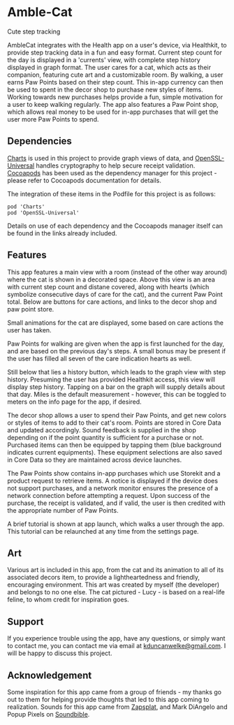 # Amble-Cat
Cute step tracking

AmbleCat integrates with the Health app on a user's device, via Healthkit, to provide step tracking data in a fun and easy format. Current step count for the day is displayed in a 'currents' view, with complete step history displayed in graph format. The user cares for a cat, which acts as their companion, featuring cute art and a customizable room. By walking, a user earns Paw Points based on their step count. This in-app currency can then be used to spent in the decor shop to purchase new styles of items. Working towards new purchases helps provide a fun, simple motivation for a user to keep walking regularly. The app also features a Paw Point shop, which allows real money to be used for in-app purchases that will get the user more Paw Points to spend. 

## Dependencies
[Charts](https://github.com/danielgindi/Charts) is used in this project to provide graph views of data, and [OpenSSL-Universal](https://cocoapods.org/pods/OpenSSL-Universal) handles cryptography to help secure receipt validation. [Cocoapods](https://github.com/CocoaPods/CocoaPods) has been used as the dependency manager for this project - please refer to Cocoapods documentation for details.

The integration of these items in the Podfile for this project is as follows:
```
pod 'Charts'
pod 'OpenSSL-Universal'
```

Details on use of each dependency and the Cocoapods manager itself can be found in the links already included.

## Features
This app features a main view with a room (instead of the other way around) where the cat is shown in a decorated space. Above this view is an area with current step count and distane covered, along with hearts (which symbolize consecutive days of care for the cat), and the current Paw Point total. Below are buttons for care actions, and links to the decor shop and paw point store. 

Small animations for the cat are displayed, some based on care actions the user has taken. 

Paw Points for walking are given when the app is first launched for the day, and are based on the previous day's steps. A small bonus may be present if the user has filled all seven of the care indication hearts as well.

Still below that lies a history button, which leads to the graph view with step history. Presuming the user has provided Healthkit access, this view will display step history. Tapping on a bar on the graph will supply details about that day. Miles is the default measurement - however, this can be toggled to meters on the info page for the app, if desired.

The decor shop allows a user to spend their Paw Points, and get new colors or styles of items to add to their cat's room. Points are stored in Core Data and updated accordingly. Sound feedback is supplied in the shop depending on if the point quantity is sufficient for a purchase or not. Purchased items can then be equipped by tapping them (blue background indicates current equipments). These equipment selections are also saved in Core Data so they are maintained across device launches.

The Paw Points show contains in-app purchases which use Storekit and a product request to retrieve items. A notice is displayed if the device does not support purchases, and a network monitor ensures the presence of a network connection before attempting a request. Upon success of the purchase, the receipt is validated, and if valid, the user is then credited with the appropriate number of Paw Points.

A brief tutorial is shown at app launch, which walks a user through the app. This tutorial can be relaunched at any time from the settings page.

## Art
Various art is included in this app, from the cat and its animation to all of its associated decors item, to provide a lightheartedness and friendly, encouraging environment. This art was created by myself (the developer) and belongs to no one else. The cat pictured - Lucy - is based on a real-life feline, to whom credit for inspiration goes.

## Support
If you experience trouble using the app, have any questions, or simply want to contact me, you can contact me via email at kduncanwelke@gmail.com. I will be happy to discuss this project.

## Acknowledgement
Some inspiration for this app came from a group of friends - my thanks go out to them for helping provide thoughts that led to this app coming to realization. Sounds for this app came from [Zapsplat](http://zapsplat.com), and Mark DiAngelo and Popup Pixels on [Soundbible](http://soundbible.com).
